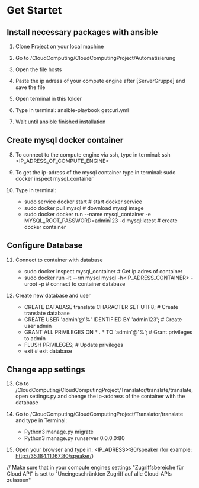 # Get Startet

## Install necessary packages with ansible

1. Clone Project on your local machine

2. Go to /CloudComputing/CloudComputingProject/Automatisierung

3. Open the file hosts

4. Paste the ip adress of your compute engine after [ServerGruppe]  and save the file

5. Open terminal in this folder

6. Type in terminal: ansible-playbook getcurl.yml

7. Wait until ansible finished installation


## Create mysql docker container

8. To connect to the compute engine via ssh, type in terminal: ssh <IP_ADRESS_OF_COMPUTE_ENGINE>

9. To get the ip-adress of the mysql container type in terminal: sudo docker inspect mysql_container

10. Type in terminal: 
      - sudo service docker start			  # start docker service
      - sudo docker pull mysql          # download mysql image
      - sudo docker docker run --name mysql_container -e MYSQL_ROOT_PASSWORD=admin123 -d mysql:latest # create docker container
      
      
## Configure Database

11. Connect to container with database
      - sudo docker inspect mysql_container   # Get ip adres of container
      - sudo docker run -it --rm mysql mysql -h<IP_ADRESS_CONTAINER> -uroot -p  # connect to container database
   
12. Create new database and user
      - CREATE DATABASE translate CHARACTER SET UTF8;   # Create translate database
      - CREATE USER 'admin'@'%' IDENTIFIED BY 'admin123';  # Create user admin
      - GRANT ALL PRIVILEGES ON * . * TO 'admin'@'%';   # Grant privileges to admin
      - FLUSH PRIVILEGES;     # Update privileges
      - exit    # exit database

## Change app settings

13. Go to /CloudComputing/CloudComputingProject/Translator/translate/translate, open settings.py and chenge the ip-address of the container with the database
    
14. Go to /CloudComputing/CloudComputingProject/Translator/translate and type in Terminal:
      - Python3 manage.py migrate
      - Python3 manage.py runserver 0.0.0.0:80
      
15. Open your browser and type in: <IP_ADRESS>:80/speaker (for example: http://35.184.11.167:80/speaker/)

// Make sure that in your compute engines settings "Zugriffsbereiche für Cloud API" 
is set to "Uneingeschränkten Zugriff auf alle Cloud-APIs zulassen"
